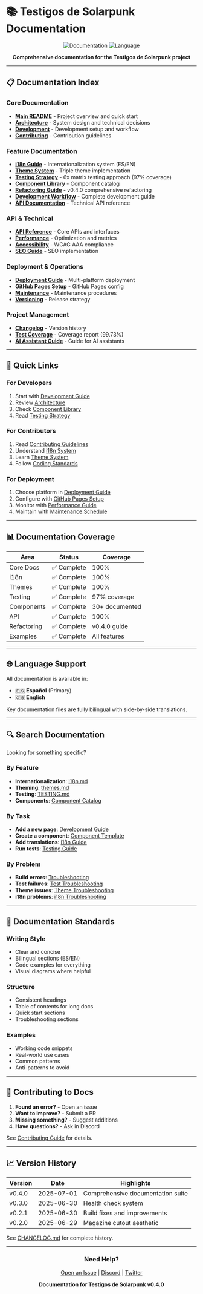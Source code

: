 # 📚 Testigos de Solarpunk Documentation

<div align="center">

[![Documentation](https://img.shields.io/badge/docs-v0.4.0-blue)](.)
[![Language](https://img.shields.io/badge/language-ES%20%7C%20EN-green)](..)

**Comprehensive documentation for the Testigos de Solarpunk project**

</div>

---

## 📋 Documentation Index

### Core Documentation

- **[Main README](../README.md)** - Project overview and quick start
- **[Architecture](../ARCHITECTURE.md)** - System design and technical decisions
- **[Development](../DEVELOPMENT.md)** - Development setup and workflow
- **[Contributing](../CONTRIBUTING.md)** - Contribution guidelines

### Feature Documentation

- **[i18n Guide](./i18n.md)** - Internationalization system (ES/EN)
- **[Theme System](./themes.md)** - Triple theme implementation
- **[Testing Strategy](./TESTING.md)** - 6x matrix testing approach (97% coverage)
- **[Component Library](../src/components/README.md)** - Component catalog
- **[Refactoring Guide](./REFACTORING_GUIDE.md)** - v0.4.0 comprehensive refactoring
- **[Development Workflow](./DEVELOPMENT_WORKFLOW.md)** - Complete development guide
- **[API Documentation](./API_DOCUMENTATION.md)** - Technical API reference

### API & Technical

- **[API Reference](../API_REFERENCE.md)** - Core APIs and interfaces
- **[Performance](../PERFORMANCE.md)** - Optimization and metrics
- **[Accessibility](../ACCESSIBILITY.md)** - WCAG AAA compliance
- **[SEO Guide](../SEO_GUIDE.md)** - SEO implementation

### Deployment & Operations

- **[Deployment Guide](../DEPLOYMENT.md)** - Multi-platform deployment
- **[GitHub Pages Setup](../GITHUB_PAGES_SETUP.md)** - GitHub Pages config
- **[Maintenance](../MAINTENANCE.md)** - Maintenance procedures
- **[Versioning](../VERSIONING.md)** - Release strategy

### Project Management

- **[Changelog](../CHANGELOG.md)** - Version history
- **[Test Coverage](../TEST_COVERAGE_REPORT.md)** - Coverage report (99.73%)
- **[AI Assistant Guide](../CLAUDE.md)** - Guide for AI assistants

---

## 🚀 Quick Links

### For Developers

1. Start with [Development Guide](../DEVELOPMENT.md)
2. Review [Architecture](../ARCHITECTURE.md)
3. Check [Component Library](../src/components/README.md)
4. Read [Testing Strategy](./TESTING.md)

### For Contributors

1. Read [Contributing Guidelines](../CONTRIBUTING.md)
2. Understand [i18n System](./i18n.md)
3. Learn [Theme System](./themes.md)
4. Follow [Coding Standards](../DEVELOPMENT.md#coding-standards)

### For Deployment

1. Choose platform in [Deployment Guide](../DEPLOYMENT.md)
2. Configure with [GitHub Pages Setup](../GITHUB_PAGES_SETUP.md)
3. Monitor with [Performance Guide](../PERFORMANCE.md)
4. Maintain with [Maintenance Schedule](../MAINTENANCE.md)

---

## 📊 Documentation Coverage

| Area       | Status         | Coverage       |
| ---------- | -------------- | -------------- |
| Core Docs  | ✅ Complete    | 100%           |
| i18n       | ✅ Complete    | 100%           |
| Themes     | ✅ Complete    | 100%           |
| Testing    | ✅ Complete    | 97% coverage   |
| Components | ✅ Complete    | 30+ documented |
| API        | ✅ Complete    | 100%           |
| Refactoring| ✅ Complete    | v0.4.0 guide   |
| Examples   | ✅ Complete    | All features   |

---

## 🌐 Language Support

All documentation is available in:

- 🇪🇸 **Español** (Primary)
- 🇬🇧 **English**

Key documentation files are fully bilingual with side-by-side translations.

---

## 🔍 Search Documentation

Looking for something specific?

### By Feature

- **Internationalization**: [i18n.md](./i18n.md)
- **Theming**: [themes.md](./themes.md)
- **Testing**: [TESTING.md](./TESTING.md)
- **Components**: [Component Catalog](../src/components/README.md)

### By Task

- **Add a new page**: [Development Guide](../DEVELOPMENT.md#adding-pages)
- **Create a component**: [Component Template](../src/components/README.md#component-template)
- **Add translations**: [i18n Guide](./i18n.md#adding-translations)
- **Run tests**: [Testing Guide](./TESTING.md#running-tests)

### By Problem

- **Build errors**: [Troubleshooting](../DEVELOPMENT.md#troubleshooting)
- **Test failures**: [Test Troubleshooting](./TESTING.md#troubleshooting)
- **Theme issues**: [Theme Troubleshooting](./themes.md#troubleshooting)
- **i18n problems**: [i18n Troubleshooting](./i18n.md#troubleshooting)

---

## 📝 Documentation Standards

### Writing Style

- Clear and concise
- Bilingual sections (ES/EN)
- Code examples for everything
- Visual diagrams where helpful

### Structure

- Consistent headings
- Table of contents for long docs
- Quick start sections
- Troubleshooting sections

### Examples

- Working code snippets
- Real-world use cases
- Common patterns
- Anti-patterns to avoid

---

## 🤝 Contributing to Docs

1. **Found an error?** - Open an issue
2. **Want to improve?** - Submit a PR
3. **Missing something?** - Suggest additions
4. **Have questions?** - Ask in Discord

See [Contributing Guide](../CONTRIBUTING.md#documentation) for details.

---

## 📈 Version History

| Version | Date       | Highlights                        |
| ------- | ---------- | --------------------------------- |
| v0.4.0  | 2025-07-01 | Comprehensive documentation suite |
| v0.3.0  | 2025-06-30 | Health check system               |
| v0.2.1  | 2025-06-30 | Build fixes and improvements      |
| v0.2.0  | 2025-06-29 | Magazine cutout aesthetic         |

See [CHANGELOG.md](../CHANGELOG.md) for complete history.

---

<div align="center">

### Need Help?

[Open an Issue](https://github.com/madfam-io/testigos-solarpunk/issues) | [Discord](https://discord.gg/madfam) | [Twitter](https://twitter.com/madfam_mx)

**Documentation for Testigos de Solarpunk v0.4.0**

</div>
